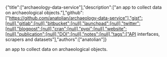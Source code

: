 {"title":["archaeology-data-service"],"description":["an app to collect data on archaeological objects."],"github":["https://github.com/anatolian/archaeology-data-service"],"gist":[null],"gitlab":[null],"bitbucket":[null],"launchpad":[null],"twitter":[null],"blogpost":[null],"cran":[null],"pypi":[null],"website":[null],"publication":[null],"DOI":[null],"notes":[null],"tags":["API interfaces, scrapers and datasets"],"authors":["anatolian"]}

an app to collect data on archaeological objects.